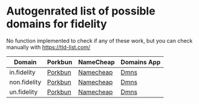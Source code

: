 # Autogenrated list of possible domains for fidelity

No function implemented to check if any of these work, but you can check manually with https://tld-list.com/

| Domain | Porkbun | NameCheap | Domains App |
|---|---|---|---|
| in.fidelity | [Porkbun](https://porkbun.com/checkout/search?prb=e814663da1&tlds=&idnLanguage=&search=search&q=in.fidelity) | [Namecheap](https://www.namecheap.com/domains/registration/results/?domain=in.fidelity) | [Dmns](https://dmns.app/domains?q=in.fidelity) |
| non.fidelity | [Porkbun](https://porkbun.com/checkout/search?prb=e814663da1&tlds=&idnLanguage=&search=search&q=non.fidelity) | [Namecheap](https://www.namecheap.com/domains/registration/results/?domain=non.fidelity) | [Dmns](https://dmns.app/domains?q=non.fidelity) |
| un.fidelity | [Porkbun](https://porkbun.com/checkout/search?prb=e814663da1&tlds=&idnLanguage=&search=search&q=un.fidelity) | [Namecheap](https://www.namecheap.com/domains/registration/results/?domain=un.fidelity) | [Dmns](https://dmns.app/domains?q=un.fidelity) |
